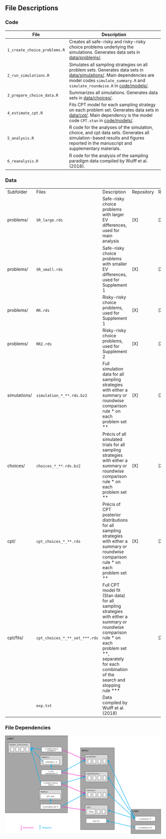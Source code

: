 ## File Descriptions

### Code

| File | Description |
|-------------------------|-----------------------------------------------|
| `1_create_choice_problems.R` | Creates all safe-risky and risky-risky choice problems underlying the simulations. Generates data sets in [data/problems/](https://github.com/linushof/sampling-strategies/tree/main/data/problems). |
| `2_run_simulations.R` | Simulates all sampling strategies on all problem sets. Generates data sets in [data/simulations/](https://github.com/linushof/sampling-strategies/tree/main/data/simulations). Main dependencies are model codes `simulate_summary.R` and `simulate_roundwise.R` in [code/models/](https://github.com/linushof/sampling-strategies/tree/main/code/models). |
| `3_prepare_choice_data.R` | Summarizes all simulations. Generates data sets in [data/choices/](https://github.com/linushof/sampling-strategies/tree/main/data/choices). |
| `4_estimate_cpt.R` | Fits CPT model for each sampling strategy on each problem set. Generates data sets in [data/cpt/](https://github.com/linushof/sampling-strategies/tree/main/data/cpt). Main dependency is the model code `CPT.stan` in [code/models/](https://github.com/linushof/sampling-strategies/tree/main/code/models). |
| `5_analysis.R` | R code for the analyses of the simulation, choice, and cpt data sets. Generates all simulation-based results and figures reported in the manuscript and supplementary materials. |
| `6_reanalysis.R` | R code for the analysis of the sampling paradigm data compiled by Wulff et al. (2018). |

### Data

|  |  |  |  |  |  |
|------------|------------|------------|------------|------------|------------|
| Subfolder | Files | Description | Repository | Release | External |
| problems/ | `SR_large.rds` | Safe-risky choice problems with larger EV differences, used for main analysis | [X] | [X] |  |
| problems/ | `SR_small.rds` | Safe-risky choice problems with smaller EV differences, used for Supplement 1 | [X] | [X] |  |
| problems/ | `RR.rds` | Risky-risky choice problems, used for Supplement 1 | [X] | [X] |  |
| problems/ | `RR2.rds` | Risky-risky choice problems, used for Supplement 2 | [X] | [X] |  |
| simulations/ | `simulation_*_**.rds.bz2` | Full simulation data for all sampling strategies with either a summary or roundwise comparison rule \* on each problem set \*\* | [X] | [X] |  |
| choices/ | `choices_*_**.rds.bz2` | Précis of all simulated trials for all sampling strategies with either a summary or roundwise comparison rule \* on each problem set \*\* | [X] | [X] |  |
| cpt/ | `cpt_choices_*_**.rds` | Précis of CPT posterior distributions for all sampling strategies with either a summary or roundwise comparison rule \* on each problem set \*\* | [X] | [X] |  |
| cpt/fits/ | `cpt_choices_*_**_set_***.rds` | Full CPT model fit (Stan data) for all sampling strategies with either a summary or roundwise comparison rule \* on each problem set \*\*, separately for each combination of the search and stopping rule \*\*\* |  | [X] |  |
|  | `exp.txt` | Data compiled by Wulff et al. (2018) |  |  | [Link](https://www.dirkwulff.org/#data) |

### File Dependencies

![](../documentation/file_dependencies.png)
